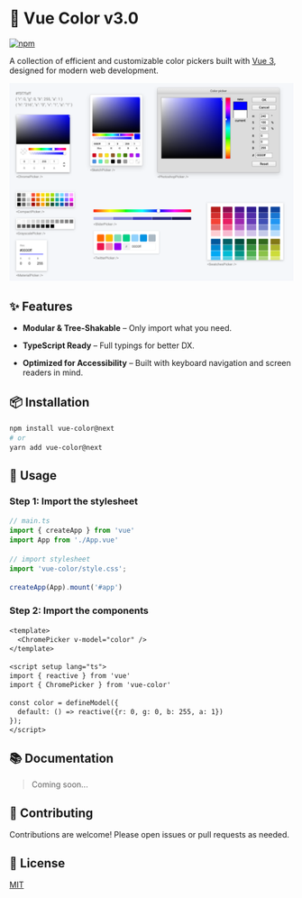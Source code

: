 # 🎨 Vue Color v3.0

[![npm](https://img.shields.io/npm/v/vue-color.svg)](https://www.npmjs.com/package/vue-color)

A collection of efficient and customizable color pickers built with [Vue 3](https://vuejs.org/), designed for modern web development.

<!-- ## [Live demo](http://xiaokaike.github.io/vue-color/) -->

<img src="./docs/pickers.png" style="width: 800px;">

## ✨ Features

- **Modular & Tree-Shakable** – Only import what you need.

- **TypeScript Ready** – Full typings for better DX.

<!-- - SSR-Friendly – Works seamlessly with server-side rendering frameworks. -->

- **Optimized for Accessibility** – Built with keyboard navigation and screen readers in mind.

## 📦 Installation

```bash
npm install vue-color@next
# or
yarn add vue-color@next
```

## 🔧 Usage

### Step 1: Import the stylesheet

```ts
// main.ts
import { createApp } from 'vue'
import App from './App.vue'

// import stylesheet
import 'vue-color/style.css';

createApp(App).mount('#app')
```

### Step 2: Import the components

```vue
<template>
  <ChromePicker v-model="color" />
</template>

<script setup lang="ts">
import { reactive } from 'vue'
import { ChromePicker } from 'vue-color'

const color = defineModel({
  default: () => reactive({r: 0, g: 0, b: 255, a: 1})
});
</script>
```

## 📚 Documentation

> Coming soon...

## 🤝 Contributing

Contributions are welcome! Please open issues or pull requests as needed.

## 📄 License

[MIT](./LICENSE)
